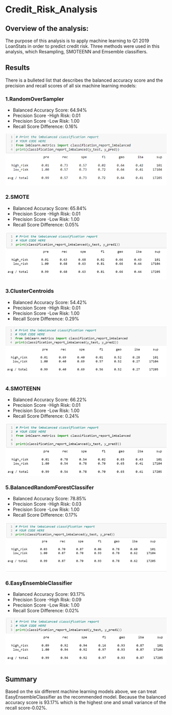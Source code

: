 # Credit_Risk_Analysis
## Overview of the analysis:
The purpose of this analysis is to apply machine learning to Q1 2019 LoanStats in order to predict credit risk. Three methods were used in this analysis, which Resampling, SMOTEENN and Emsemble classifiers.

## Results
There is a bulleted list that describes the balanced accuracy score and the precision and recall scores of all six machine learning models:
### 1.RandomOverSampler
- Balanced Accuracy Score: 64.94%
- Precision Score -High Risk: 0.01
- Precision Score -Low Risk: 1.00
- Recall Score Difference: 0.16%

![](images/1.PNG)

### 2.SMOTE

- Balanced Accuracy Score: 65.84%
- Precision Score -High Risk: 0.01
- Precision Score -Low Risk: 1.00
- Recall Score Difference: 0.05%

![](images/2.PNG)

### 3.ClusterCentroids

- Balanced Accuracy Score: 54.42%
- Precision Score -High Risk: 0.01
- Precision Score -Low Risk: 1.00
- Recall Score Difference: 0.29%

![](images/3.PNG)

### 4.SMOTEENN

- Balanced Accuracy Score: 66.22%
- Precision Score -High Risk: 0.01
- Precision Score -Low Risk: 1.00
- Recall Score Difference: 0.24%

![](images/4.PNG)

### 5.BalancedRandomForestClassifer

- Balanced Accuracy Score: 78.85%
- Precision Score -High Risk: 0.03
- Precision Score -Low Risk: 1.00
- Recall Score Difference: 0.17%

![](images/5.PNG)

### 6.EasyEnsembleClassifier

- Balanced Accuracy Score: 93.17%
- Precision Score -High Risk: 0.09
- Precision Score -Low Risk: 1.00
- Recall Score Difference: 0.02%


![](images/6.PNG)

## Summary
Based on the six different machine learning models above, we can treat EasyEnsembleClassifier as the recommended model. Because the balanced accuracy score is 93.17% which is the highest one and small variance of the recall score-0.02%.






















